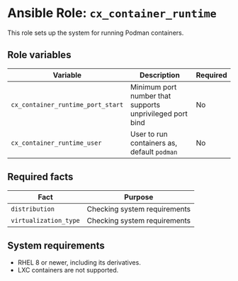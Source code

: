 # Ansible Role: `cx_container_runtime`

This role sets up the system for running Podman containers.

## Role variables

| Variable                          | Description                                              | Required |
| --------------------------------- | -------------------------------------------------------- | -------- |
| `cx_container_runtime_port_start` | Minimum port number that supports unprivileged port bind | No       |
| `cx_container_runtime_user`       | User to run containers as, default `podman`              | No       |

## Required facts

| Fact                  | Purpose                      |
| --------------------- | ---------------------------- |
| `distribution`        | Checking system requirements |
| `virtualization_type` | Checking system requirements |

## System requirements

- RHEL 8 or newer, including its derivatives.
- LXC containers are not supported.
